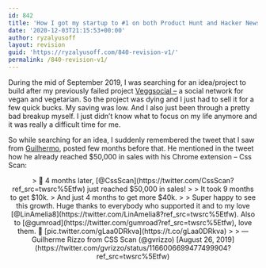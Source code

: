 ```yaml
---
id: 842
title: 'How I got my startup to #1 on both Product Hunt and Hacker News'
date: '2020-12-03T21:15:53+00:00'
author: ryzalyusoff
layout: revision
guid: 'https://ryzalyusoff.com/840-revision-v1/'
permalink: /840-revision-v1/
---
```


During the mid of September 2019, I was searching for an idea/project to build after my previously failed project [Veggsocial –](https://www.producthunt.com/posts/veggsocial) a social network for vegan and vegetarian. So the project was dying and I just had to sell it for a few quick bucks. My saving was low. And I also just been through a pretty bad breakup myself. I just didn’t know what to focus on my life anymore and it was really a difficult time for me.

So while searching for an idea, I suddenly remembered the tweet that I saw from [Guilhermo](https://twitter.com/gvrizzo), posted few months before that. He mentioned in the tweet how he already reached $50,000 in sales with his Chrome extension – Css Scan:

<center>> 🥂 4 months later, [@CssScan](https://twitter.com/CssScan?ref_src=twsrc%5Etfw) just reached $50,000 in sales!  
>   
> It took 9 months to get $10k.  
> And just 4 months to get more $40k.  
>   
> Super happy to see this growth. Huge thanks to everybody who supported it and to my love [@LinAmelia8](https://twitter.com/LinAmelia8?ref_src=twsrc%5Etfw). Also to [@gumroad](https://twitter.com/gumroad?ref_src=twsrc%5Etfw), love them. 💖 <https://t.co/wsxq79Nsm8> [pic.twitter.com/gLaa0DRkva](https://t.co/gLaa0DRkva)
> 
> — Guilherme Rizzo from CSS Scan (@gvrizzo) [August 26, 2019](https://twitter.com/gvrizzo/status/1166006699477499904?ref_src=twsrc%5Etfw)

 <script async="" charset="utf-8" src="https://platform.twitter.com/widgets.js"></script></center>